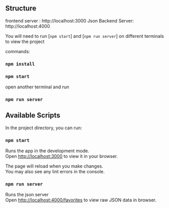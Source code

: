 

## Structure 

frontend server : http://localhost:3000
Json Backend Server: http://localhost:4000


You will need to run [`npm start`] and [`npm run server`] on different terminals to view the project


commands: 
### `npm install`
### `npm start`

open another terminal and run
### `npm run server`


## Available Scripts

In the project directory, you can run:

### `npm start`

Runs the app in the development mode.\
Open [http://localhost:3000](http://localhost:3000) to view it in your browser.

The page will reload when you make changes.\
You may also see any lint errors in the console.


### `npm run server`

Runs the json server\
Open [http://localhost:4000/favorites](http://localhost:4000/favorites) to view raw JSON data in browser.



